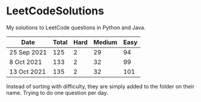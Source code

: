 # LeetCodeSolutions
My solutions to LeetCode questions in Python and Java.

| Date  | Total   | Hard   | Medium   | Easy   |
|---|---|---|---|---|
|  25 Sep 2021 | 125   | 2   | 29   | 94   |
| 8 Oct 2021  | 133  |  2 | 32  |  99 |
|  13 Oct 2021 | 135  |2   | 32  |  101 |

Instead of sorting with difficulty, they are simply added to the folder on their name. 
Trying to do one question per day. 

